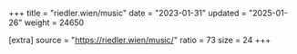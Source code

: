 +++
title = "riedler.wien/music"
date = "2023-01-31"
updated = "2025-01-26"
weight = 24650

[extra]
source = "https://riedler.wien/music/"
ratio = 73
size = 24
+++
